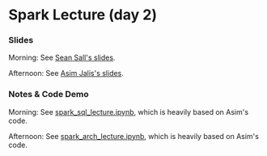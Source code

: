 # Spark Lecture (day 2)

### Slides

Morning: See [Sean Sall's slides](../sallamander/spark_aws.pdf).

Afternoon: See [Asim Jalis's slides](../asim_jalis/spark_aws_afternoon_lecture.pdf).

### Notes & Code Demo

Morning: See [spark_sql_lecture.ipynb](spark_sql_lecture.ipynb), which is heavily based on Asim's code.

Afternoon: See [spark_arch_lecture.ipynb](spark_arch_lecture.ipynb), which is heavily based on Asim's code.

